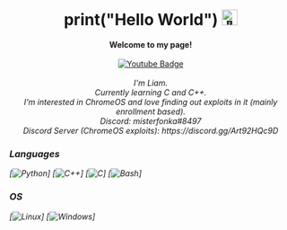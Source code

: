 <h1 align="center">print("Hello World") <img src="https://github.com/wervlad/wervlad/assets/24524555/766d336d-b87d-44ba-807c-c51de2bc6b4d" width="28px" alt="👋"></h1>

<p align="center">
    <b>Welcome to my page!</b><br><br>
    <a href="https://www.youtube.com/@chr0mebookHacks/videos">
    <img src="https://img.shields.io/badge/YouTube-red?style=for-the-badge&logo=youtube&logoColor=white" alt="Youtube Badge"/>
  </a><br><br>
    <i>
        I'm Liam.<br>
        Currently learning C and C++.<br>
        I'm interested in ChromeOS and love finding out exploits in it (mainly enrollment based).<br>
        Discord: misterfonka#8497<br>
        Discord Server (ChromeOS exploits): https://discord.gg/Art92HQc9D
        
### Languages        
[![Python](https://img.shields.io/badge/python-black?style=for-the-badge&logo=python)]
[![C++](https://img.shields.io/badge/c++-black?style=for-the-badge&logo=cplusplus)]
[![C](https://img.shields.io/badge/c-black?style=for-the-badge&logo=c)]
[![Bash](https://img.shields.io/badge/bash-black?style=for-the-badge&logo=gnu-bash&logoColor=white)]



### OS
[![Linux](https://img.shields.io/badge/linux-black?style=for-the-badge&logo=Linux)]
[![Windows](https://img.shields.io/badge/Windows-black?style=for-the-badge&logo=Windows)]
